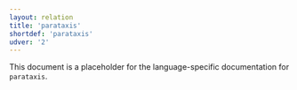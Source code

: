 ```yaml
---
layout: relation
title: 'parataxis'
shortdef: 'parataxis'
udver: '2'
---
```


This document is a placeholder for the language-specific documentation
for `parataxis`.
